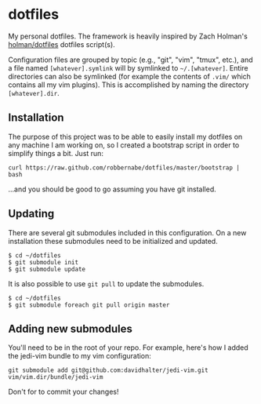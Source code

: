 dotfiles
========

My personal dotfiles. The framework is heavily inspired by Zach Holman's
[holman/dotfiles](https://github.com/holman/dotfiles) dotfiles script(s).

Configuration files are grouped by topic (e.g., "git", "vim", "tmux", etc.),
and a file named `[whatever].symlink` will by symlinked to `~/.[whatever]`.
Entire directories can also be symlinked (for example the contents of `.vim/`
which contains all my vim plugins). This is accomplished by naming the
directory `[whatever].dir`.

## Installation

The purpose of this project was to be able to easily install my dotfiles on any
machine I am working on, so I created a bootstrap script in order to simplify
things a bit. Just run:

`curl https://raw.github.com/robbernabe/dotfiles/master/bootstrap | bash`

...and you should be good to go assuming you have git installed.

## Updating

There are several git submodules included in this configuration. On a new
installation these submodules need to be initialized and updated.

    $ cd ~/dotfiles
    $ git submodule init
    $ git submodule update

It is also possible to use `git pull` to update the submodules.

    $ cd ~/dotfiles
    $ git submodule foreach git pull origin master

## Adding new submodules

You'll need to be in the root of your repo. For example, here's how I added the
jedi-vim bundle to my vim configuration:

    git submodule add git@github.com:davidhalter/jedi-vim.git vim/vim.dir/bundle/jedi-vim

Don't for to commit your changes!
